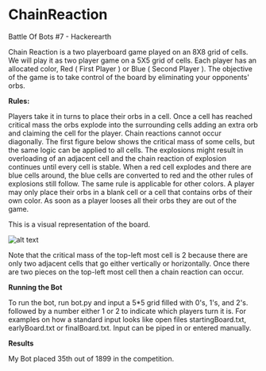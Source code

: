 # ChainReaction
Battle Of Bots #7 - Hackerearth

Chain Reaction is a two playerboard game played on an 8X8 grid of cells. We will play it as two player game on a 5X5 grid of cells. Each player has an allocated color, Red ( First Player ) or Blue ( Second Player ). The objective of the game is to take control of the board by eliminating your opponents' orbs.

**Rules:**

Players take it in turns to place their orbs in a cell. Once a cell has reached critical mass the orbs explode into the surrounding cells adding an extra orb and claiming the cell for the player. Chain reactions cannot occur diagonally. The first figure below shows the critical mass of some cells, but the same logic can be applied to all cells. The explosions might result in overloading of an adjacent cell and the chain reaction of explosion continues until every cell is stable. When a red cell explodes and there are blue cells around, the blue cells are converted to red and the other rules of explosions still follow. The same rule is applicable for other colors. A player may only place their orbs in a blank cell or a cell that contains orbs of their own color. As soon as a player looses all their orbs they are out of the game.

This is a visual representation of the board.

![alt text](https://i.imgur.com/IlvAcDt.jpg)

Note that the critical mass of the top-left most cell is 2 because there are only two adjacent cells that go either vertically or horizontally. Once there are two pieces on the top-left most cell then a chain reaction can occur.

**Running the Bot**

To run the bot, run bot.py and input a 5*5 grid filled with 0's, 1's, and 2's. followed by a number either 1 or 2 to indicate which players turn it is. For examples on how a standard input looks like open files startingBoard.txt, earlyBoard.txt or finalBoard.txt. Input can be piped in or entered manually.


**Results**

My Bot placed 35th out of 1899 in the competition.
